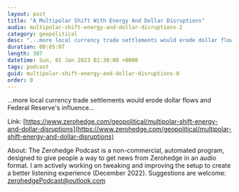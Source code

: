 ```yaml
---
layout: post
title: "A Multipolar Shift With Energy And Dollar Disruptions"
audio: multipolar-shift-energy-and-dollar-disruptions-2
category: geopolitical
desc: "...more local currency trade settlements would erode dollar flows and Federal Reserve's influence..."
duration: 00:05:07
length: 307
datetime: Sun, 01 Jan 2023 02:30:00 +0000
tags: podcast
guid: multipolar-shift-energy-and-dollar-disruptions-0
order: 0
---
```

...more local currency trade settlements would erode dollar flows and Federal Reserve's influence...

Link: [https://www.zerohedge.com/geopolitical/multipolar-shift-energy-and-dollar-disruptions](https://www.zerohedge.com/geopolitical/multipolar-shift-energy-and-dollar-disruptions)

About: The Zerohedge Podcast is a non-commercial, automated program, designed to give people a way to get news from Zerohedge in an audio format.  I am actively working on tweaking and improving the setup to create a better listening experience (December 2022).  Suggestions are welcome: [zerohedgePodcast@outlook.com](mailto:zerohedgePodcast@outlook.com)